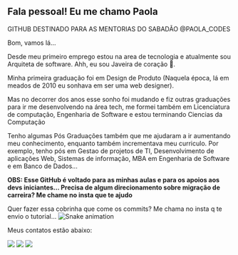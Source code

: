 ## Fala pessoal! Eu me chamo Paola

 GITHUB DESTINADO PARA AS MENTORIAS DO SABADÃO @PAOLA_CODES
 
 Bom, vamos lá...
 
 Desde meu primeiro emprego estou na area de tecnologia e atualmente sou Arquiteta de software. Ahh, eu sou Javeira de coração 💚.
 
 Minha primeira graduação foi em Design de Produto (Naquela época, lá em meados de 2010 eu sonhava em ser uma web designer).
 
 Mas no decorrer dos anos esse sonho foi mudando e fiz outras graduações para ir me desenvolvendo na área tech, 
 me formei também em Licenciatura de computação, Engenharia de Software e estou terminando Ciencias da Computação
 
 Tenho algumas Pós Graduações também que me ajudaram a ir aumentando meu conhecimento, enquanto 
 também incrementava meu curriculo. Por exemplo, tenho pós em Gestao de projetos de TI, Desenvolvimento 
 de aplicações Web, Sistemas de informação, MBA em Engenharia de Software e em Banco de Dados...

 **OBS: Esse GitHub é voltado para as minhas aulas e para os apoios aos devs iniciantes... Precisa de algum direcionamento sobre migração de carreira? Me chame no insta que te ajudo**


Quer fazer essa cobrinha que come os commits? Me chama no insta q te envio o tutorial...
![Snake animation](https://github.com/sanchezppaola/sanchezppaola/blob/output/github-contribution-grid-snake.svg)


  Meus contatos estão abaixo:

  <div> 
  <a href="https://instagram.com/paola_codes" target="_blank"><img src="https://img.shields.io/badge/-Instagram-%23E4405F?style=for-the-badge&logo=instagram&logoColor=white" target="_blank"></a>
  <a href = "mailto:paolasanchez.engsoftware@gmail.com"><img src="https://img.shields.io/badge/-Gmail-%23333?style=for-the-badge&logo=gmail&logoColor=white" target="_blank"></a>
  <a href="https://www.linkedin.com/in/sanchezppaola" target="_blank"><img src="https://img.shields.io/badge/-LinkedIn-%230077B5?style=for-the-badge&logo=linkedin&logoColor=white" target="_blank"></a> 
  </div>
